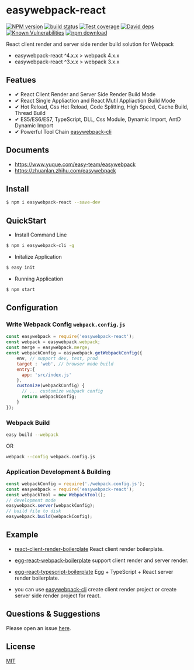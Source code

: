 # easywebpack-react

[![NPM version][npm-image]][npm-url]
[![build status][travis-image]][travis-url]
[![Test coverage][codecov-image]][codecov-url]
[![David deps][david-image]][david-url]
[![Known Vulnerabilities][snyk-image]][snyk-url]
[![npm download][download-image]][download-url]

[npm-image]: https://img.shields.io/npm/v/easywebpack-react.svg?style=flat-square
[npm-url]: https://npmjs.org/package/easywebpack-react
[travis-image]: https://img.shields.io/travis/easy-team/easywebpack-react.svg?style=flat-square
[travis-url]: https://travis-ci.org/easy-team/easywebpack-react
[codecov-image]: https://img.shields.io/codecov/c/github/easy-team/easywebpack-react.svg?style=flat-square
[codecov-url]: https://codecov.io/github/easy-team/easywebpack-react?branch=master
[david-image]: https://img.shields.io/david/easy-team/easywebpack-react.svg?style=flat-square
[david-url]: https://david-dm.org/easy-team/easywebpack-react
[snyk-image]: https://snyk.io/test/npm/easywebpack-react/badge.svg?style=flat-square
[snyk-url]: https://snyk.io/test/npm/easywebpack-react
[download-image]: https://img.shields.io/npm/dm/easywebpack-react.svg?style=flat-square
[download-url]: https://npmjs.org/package/easywebpack-react

React client render and server side render build solution for Webpack

- easywebpack-react ^4.x.x > webpack 4.x.x
- easywebpack-react ^3.x.x > webpack 3.x.x 

## Featues

- ✔︎ React Client Render and Server Side Render Build Mode
- ✔︎ React Single Appliaction and React Mutil Appliaction Build Mode
- ✔︎ Hot Reload, Css Hot Reload, Code Splitting, High Speed, Cache Build, Thread Build
- ✔︎ ES5/ES6/ES7, TypeScript, DLL, Css Module, Dynamic Import, AntD Dynamic Import
- ✔︎ Powerful Tool Chain [easywebpack-cli](https://github.com/easy-team/easywebpack-cli)

## Documents

- https://www.yuque.com/easy-team/easywebpack
- https://zhuanlan.zhihu.com/easywebpack

## Install

```bash
$ npm i easywebpack-react --save-dev
```

## QuickStart

- Install Command Line

```bash
$ npm i easywebpack-cli -g 
```

- Initalize Application

```bash
$ easy init
```

- Running Application

```bash
$ npm start
```

## Configuration

### Write Webpack Config `webpack.config.js`

```js
const easywebpack = require('easywebpack-react');
const webpack = easywebpack.webpack;
const merge = easywebpack.merge;
const webpackConfig = easywebpack.getWebpackConfig({
    env, // support dev, test, prod 
    target : 'web', // browser mode build
    entry:{
      app: 'src/index.js'
    },
    customize(webpackConfig) {
      // ... customize webpack config
      return webpackConfig;
    }
});
```

### Webpack Build

```bash
easy build --webpack
```

OR

```bash
webpack --config webpack.config.js
```


### Application Development & Building

```js
const webpackConfig = require('./webpack.config.js');
const easywebpack = require('easywebpack-react');
const webpackTool = new WebpackTool();
// development mode
easywebpack.server(webpackConfig);
// build file to disk
easywebpack.build(webpackConfig);
```

## Example

- [react-client-render-boilerplate](https://github.com/easy-team/easywebpack-cli-template/tree/master/boilerplate/react) React client render boilerplate.

- [egg-react-webpack-boilerplate](https://github.com/easy-team/egg-react-webpack-boilerplate) support client render and server render.

- [egg-react-typescript-boilerplate](https://github.com/easy-team/egg-react-typescript-boilerplate) Egg + TypeScript + React server render boilerplate.

- you can use [easywebpack-cli](https://github.com/easy-team/easywebpack-cli) create client render project or create server side render project for react.


## Questions & Suggestions

Please open an issue [here](https://github.com/easy-team/easywebpack-react).

## License

[MIT](LICENSE)
